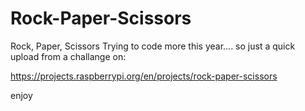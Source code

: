 # Rock-Paper-Scissors
Rock, Paper, Scissors 
Trying to code more this year.... so just a quick upload from a challange on:

https://projects.raspberrypi.org/en/projects/rock-paper-scissors

enjoy 
